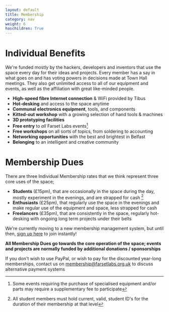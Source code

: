 ```yaml
---
layout: default
title: Membership
category: nav
weight: 6
haschildren: True
---
```

# Individual Benefits

We're funded mostly by the hackers, developers and inventors that use the space every day for their ideas and projects. Every member has a say in what goes on and has voting powers in decisions made at Town Hall meetings. They also get unlimited access to all of our equipment and events, as well as the affiliation with great like-minded people.

*   **High-speed fibre Internet connection** &amp; WiFi provided by Tibus
*   **Hot-desking** and access to the space anytime
*   **Communal** **electronics equipment**, tools, and components
*   **Kitted-out workshop** with a growing selection of hand tools &amp; machines
*   **3D prototyping facilities**
*   **Free entry** to _all_ Farset Labs events[^events]
*   **Free workshops** on all sorts of topics, from soldering to accounting
*   **Networking opportunities** with the best and brightest in Belfast
*   **Belonging** to an intelligent and creative community

# Membership Dues

There are three Individual Membership rates that we think represent three core uses of the space; 

* **Students** (£15pm), that are occasionally in the space during the day, mostly experiment in the evenings, and are strapped for cash [^cards]
* **Enthusiasts** (£25pm), that regularly use the space in the evenings and make regular use of the equipment and space, less strapped for cash
* **Freelancers** (£35pm), that are consistently in the space, regularly hot-desking with ongoing long term projects under their belts

We're currently moving to a new membership management system, but until then, [sign up here](http://blog.farsetlabs.org.uk/membership/) to join instantly!

**All Membership Dues go towards the core operation of the space; events and projects are normally funded by additional donations / sponsorships**
 
 If you don't wish to use PayPal, or wish to pay for the discounted year-long memberships, contact us on [membership@farsetlabs.org.uk](mailto:membership@farsetlabs.org.uk) to discuss alternative payment systems

 [^cards]: All student members must hold current, valid, student ID's for the duration of their membership at that level
 [^events]: Some events requiring the purchase of specialised equipment and/or parts may require a supplementary fee to participate

